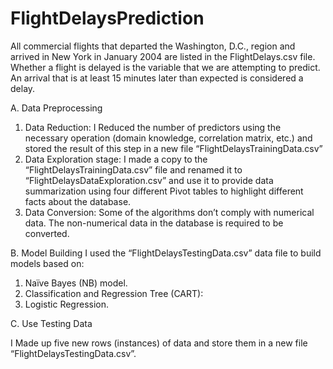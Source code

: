 # FlightDelaysPrediction
All commercial flights that departed the Washington, D.C., region and arrived in New York in January 2004 are listed in the FlightDelays.csv file.  Whether a flight is delayed is the variable that we are attempting to predict. An arrival that is at least 15 minutes later than expected is considered a delay. 

A. Data Preprocessing 

1. Data Reduction: I Reduced the number of predictors using the necessary operation (domain knowledge, correlation matrix, etc.) and stored the result of this step in a new file “FlightDelaysTrainingData.csv” 
2. Data Exploration stage: I made a copy to the “FlightDelaysTrainingData.csv” file and renamed it to “FlightDelaysDataExploration.csv” and use it to provide data summarization using four different Pivot tables to highlight different facts about the database. 
3. Data Conversion: Some of the algorithms don’t comply with numerical data. The non-numerical data in the database is required to be converted. 

B. Model Building 
I used the “FlightDelaysTestingData.csv” data file to build models based on: 
1. Naïve Bayes (NB) model. 
2. Classification and Regression Tree (CART): 
3. Logistic Regression.


C. Use Testing Data

I Made up five new rows (instances) of data and store them in a new file
“FlightDelaysTestingData.csv”.
